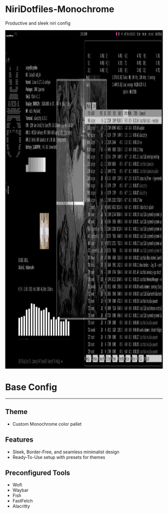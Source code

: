 # NiriDotfiles-Monochrome
Productive and sleek niri config


<img width="1920" height="1080" alt="img" src="https://github.com/Scryv/NiriDotfiles-Monochrome/blob/main/RicePictures/Screen.png?raw=true">

# Base Config
---
## Theme
- Custom Monochrome color pallet

## Features
- Sleek, Border-Free, and seamless minimalist design
- Ready-To-Use setup with presets for themes

## Preconfigured Tools
- Wofi
- Waybar
- Fish
- FastFetch
- Alacritty
